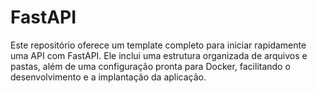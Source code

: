 # FastAPI

Este repositório oferece um template completo para iniciar rapidamente uma API com FastAPI. Ele inclui uma estrutura organizada de arquivos e pastas, além de uma configuração pronta para Docker, facilitando o desenvolvimento e a implantação da aplicação.
